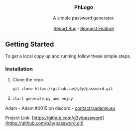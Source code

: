
<!-- PROJECT LOGO -->
<br />
<p align="center">
  <h3 align="center">PhLogo</h3>

  <p align="center">
    A simple password generator.
    <br />
    <br />
    <a href="https://github.com/g3y/password/issues">Report Bug</a>
    ·
    <a href="https://github.com/g3y/password/issues">Request Feature</a>
  </p>
</p>

<!-- GETTING STARTED -->

## Getting Started

To get a local copy up and running follow these simple steps.

### Installation

1. Clone the repo
   ```sh
   git clone https://github.com/g3y/password.git
   ```
2.
   ```sh
   start generate.py and enjoy
   ```  



Adam - Adam.#0015 on discord - contact@adamp.eu

Project Link: [https://github.com/g3y/password](https://github.com/g3y/password.git)

<!-- MARKDOWN LINKS & IMAGES -->
<!-- https://www.markdownguide.org/basic-syntax/#reference-style-links -->


